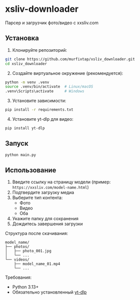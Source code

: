 # xsliv-downloader

Парсер и загрузчик фото/видео с xxsliv.com

## Установка

1. Клонируйте репозиторий:
```bash
git clone https://github.com/murfixtap/xsliv_downloader.git
cd xsliv_downloader
```

2. Создайте виртуальное окружение (рекомендуется):
```bash
python -m venv .venv
source .venv/bin/activate  # Linux/macOS
.venv\Scripts\activate     # Windows
```

3. Установите зависимости:
```bash
pip install -r requirements.txt
```

4. Установите yt-dlp для видео:
```bash
pip install yt-dlp
```

## Запуск
```bash
python main.py
```

## Использование
1. Введите ссылку на страницу модели (пример: `https://xxsliv.com/model-name.html`)
2. Подтвердите загрузку медиа
3. Выберите тип контента:
   - Фото
   - Видео
   - Оба
4. Укажите папку для сохранения
5. Дождитесь завершения загрузки

Структура после скачивания:
```
model_name/
├── photos/
│   ├── photo_001.jpg
│   └── ...
└── videos/
    ├── model_name_01.mp4
    └── ...
```

Требования:
- Python 3.13+
- Обязательно установленный [yt-dlp](https://github.com/yt-dlp/yt-dlp)
